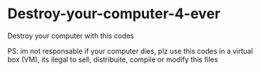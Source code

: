 # Destroy-your-computer-4-ever
Destroy your computer with this codes

PS: im not responsable if your computer dies, plz use this codes in a virtual box (VM), its ilegal to sell, distribuite, compile or modify this files
